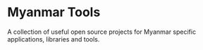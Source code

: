 # Myanmar Tools

A collection of useful open source projects for Myanmar specific applications, libraries and tools.